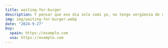 ```yaml
---
title: waiting-for-burger
description: Y pensar que ese dia solo comi yo, no tengo vergüenza de ningún tipo, ah pero tu trago venia con paletica 🍧, si ganates ganates.
img: img/waiting-for-burger.webp
date: "2024-9-27"
buy:
  spain: https://example.com
  usa: https://example.com
---
```


